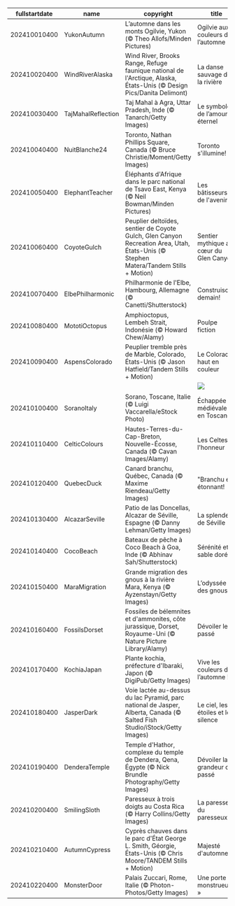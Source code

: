 |fullstartdate|name|copyright|title|image|
|--|--|--|--|--|
202410010400|YukonAutumn|L’automne dans les monts Ogilvie, Yukon (© Theo Allofs/Minden Pictures)|Ogilvie aux couleurs de l’automne|![](/fr-CA/2024/10/202410010400YukonAutumn.jpg)|
202410020400|WindRiverAlaska|Wind River, Brooks Range, Refuge faunique national de l'Arctique, Alaska, États-Unis (© Design Pics/Danita Delimont)|La danse sauvage de la rivière|![](/fr-CA/2024/10/202410020400WindRiverAlaska.jpg)|
202410030400|TajMahalReflection|Taj Mahal à Agra, Uttar Pradesh, Inde (© Tanarch/Getty Images)|Le symbole de l’amour éternel|![](/fr-CA/2024/10/202410030400TajMahalReflection.jpg)|
202410040400|NuitBlanche24|Toronto, Nathan Phillips Square, Canada (© Bruce Christie/Moment/Getty Images)|Toronto s'illumine!|![](/fr-CA/2024/10/202410040400NuitBlanche24.jpg)|
202410050400|ElephantTeacher|Éléphants d'Afrique dans le parc national de Tsavo East, Kenya (© Neil Bowman/Minden Pictures)|Les bâtisseurs de l'avenir|![](/fr-CA/2024/10/202410050400ElephantTeacher.jpg)|
202410060400|CoyoteGulch|Peuplier deltoïdes, sentier de Coyote Gulch, Glen Canyon Recreation Area, Utah, États-Unis (© Stephen Matera/Tandem Stills + Motion)|Sentier mythique au cœur du Glen Canyon|![](/fr-CA/2024/10/202410060400CoyoteGulch.jpg)|
202410070400|ElbePhilharmonic|Philharmonie de l'Elbe, Hambourg, Allemagne (© Canetti/Shutterstock)|Construisons demain!|![](/fr-CA/2024/10/202410070400ElbePhilharmonic.jpg)|
202410080400|MototiOctopus|Amphioctopus, Lembeh Strait, Indonésie (© Howard Chew/Alamy)|Poulpe fiction|![](/fr-CA/2024/10/202410080400MototiOctopus.jpg)|
202410090400|AspensColorado|Peuplier tremble près de Marble, Colorado, États-Unis (© Jason Hatfield/Tandem Stills + Motion)|Le Colorado haut en couleur|![](/fr-CA/2024/10/202410090400AspensColorado.jpg)|
||||![](/fr-CA/2024/10/.jpg)|
202410100400|SoranoItaly|Sorano, Toscane, Italie (© Luigi Vaccarella/eStock Photo)|Échappée médiévale en Toscane|![](/fr-CA/2024/10/202410100400SoranoItaly.jpg)|
202410110400|CelticColours|Hautes-Terres-du-Cap-Breton, Nouvelle-Écosse, Canada (© Cavan Images/Alamy)|Les Celtes à l'honneur|![](/fr-CA/2024/10/202410110400CelticColours.jpg)|
202410120400|QuebecDuck|Canard branchu, Québec, Canada (© Maxime Riendeau/Getty Images)|"Branchu et étonnant!|![](/fr-CA/2024/10/202410120400QuebecDuck.jpg)|
202410130400|AlcazarSeville|Patio de las Doncellas, Alcazar de Séville, Espagne (© Danny Lehman/Getty Images)|La splendeur de Séville|![](/fr-CA/2024/10/202410130400AlcazarSeville.jpg)|
202410140400|CocoBeach|Bateaux de pêche à Coco Beach à Goa, Inde (© Abhinav Sah/Shutterstock)|Sérénité et sable doré|![](/fr-CA/2024/10/202410140400CocoBeach.jpg)|
202410150400|MaraMigration|Grande migration des gnous à la rivière Mara, Kenya (© Ayzenstayn/Getty Images)|L’odyssée des gnous|![](/fr-CA/2024/10/202410150400MaraMigration.jpg)|
202410160400|FossilsDorset|Fossiles de bélemnites et d'ammonites, côte jurassique, Dorset, Royaume-Uni (© Nature Picture Library/Alamy)|Dévoiler le passé|![](/fr-CA/2024/10/202410160400FossilsDorset.jpg)|
202410170400|KochiaJapan|Plante kochia, préfecture d'Ibaraki, Japon (© DigiPub/Getty Images)|Vive les couleurs de l’automne !|![](/fr-CA/2024/10/202410170400KochiaJapan.jpg)|
202410180400|JasperDark|Voie lactée au-dessus du lac Pyramid, parc national de Jasper, Alberta, Canada (© Salted Fish Studio/iStock/Getty Images)|Le ciel, les étoiles et le silence|![](/fr-CA/2024/10/202410180400JasperDark.jpg)|
202410190400|DenderaTemple|Temple d'Hathor, complexe du temple de Dendera, Qena, Égypte (© Nick Brundle Photography/Getty Images)|Dévoiler la grandeur du passé|![](/fr-CA/2024/10/202410190400DenderaTemple.jpg)|
202410200400|SmilingSloth|Paresseux à trois doigts au Costa Rica (© Harry Collins/Getty Images)|La paresse du paresseux|![](/fr-CA/2024/10/202410200400SmilingSloth.jpg)|
202410210400|AutumnCypress|Cyprès chauves dans le parc d'État George L. Smith, Géorgie, États-Unis (© Chris Moore/TANDEM Stills + Motion)|Majesté d'automne|![](/fr-CA/2024/10/202410210400AutumnCypress.jpg)|
202410220400|MonsterDoor|Palais Zuccari, Rome, Italie (© Photon-Photos/Getty Images)|Une porte « monstrueuse »|![](/fr-CA/2024/10/202410220400MonsterDoor.jpg)|

